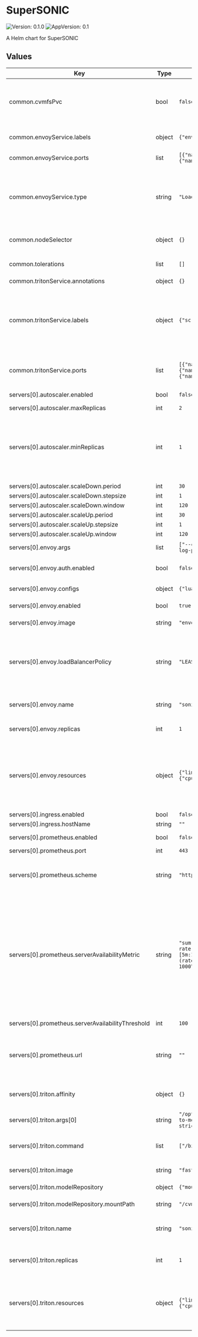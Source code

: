 # SuperSONIC

![Version: 0.1.0](https://img.shields.io/badge/Version-0.1.0-informational?style=flat-square) ![AppVersion: 0.1](https://img.shields.io/badge/AppVersion-0.1-informational?style=flat-square)

A Helm chart for SuperSONIC

## Values

| Key | Type | Default | Description |
|-----|------|---------|-------------|
| common.cvmfsPvc | bool | `false` | Whether to create a PVC for CMVFS (CVMFS StorageClass must be present at the cluster) |
| common.envoyService.labels | object | `{"envoy":"true"}` | I don't remember why this label is here. |
| common.envoyService.ports | list | `[{"name":"grpc","port":8001,"targetPort":8001},{"name":"admin","port":9901,"targetPort":9901}]` | Envoy Service ports |
| common.envoyService.type | string | `"LoadBalancer"` | Service type: ClusterIP or LoadBalancer. If ClusterIP is chosen, you need to enable an Ingress for the servers. |
| common.nodeSelector | object | `{}` | Node selector for all pods (Triton and Envoy) |
| common.tolerations | list | `[]` | Tolerations for all pods (Triton and Envoy) |
| common.tritonService.annotations | object | `{}` |  |
| common.tritonService.labels | object | `{"scrape_metrics":"true"}` | Labels and annotations for the Service. This can be useful to enable Prometheus to scrape metrics from Triton servers. |
| common.tritonService.ports | list | `[{"name":"http","port":8000,"protocol":"TCP","targetPort":8000},{"name":"grpc","port":8001,"protocol":"TCP","targetPort":8001},{"name":"metrics","port":8002,"protocol":"TCP","targetPort":8002}]` | Ports for communication with Triton servers |
| servers[0].autoscaler.enabled | bool | `false` | Enable autoscaling |
| servers[0].autoscaler.maxReplicas | int | `2` |  |
| servers[0].autoscaler.minReplicas | int | `1` | Minimum and maximum number of Triton servers. Warning: if min=0 and desired Prometheus metric is empty, the first server will never start |
| servers[0].autoscaler.scaleDown.period | int | `30` |  |
| servers[0].autoscaler.scaleDown.stepsize | int | `1` |  |
| servers[0].autoscaler.scaleDown.window | int | `120` |  |
| servers[0].autoscaler.scaleUp.period | int | `30` |  |
| servers[0].autoscaler.scaleUp.stepsize | int | `1` |  |
| servers[0].autoscaler.scaleUp.window | int | `120` |  |
| servers[0].envoy.args | list | `["--config-path","/etc/envoy/envoy.yaml","--log-level","info","--log-path","/dev/stdout"]` | Arguments for Envoy |
| servers[0].envoy.auth.enabled | bool | `false` | Enable authentication in Envoy proxy |
| servers[0].envoy.configs | object | `{"luaConfig":"cfg/envoy-filter.lua"}` | Configuration files for Envoy  |
| servers[0].envoy.enabled | bool | `true` | Enable Envoy Proxy |
| servers[0].envoy.image | string | `"envoyproxy/envoy:v1.30-latest"` | Envoy Proxy Docker image |
| servers[0].envoy.loadBalancerPolicy | string | `"LEAST_REQUEST"` | Envoy load balancer policy. Options: ROUND_ROBIN, LEAST_REQUEST, RING_HASH, RANDOM, MAGLEV |
| servers[0].envoy.name | string | `"sonic-server"` | Envoy Proxy Deployment name |
| servers[0].envoy.replicas | int | `1` | Number of Envoy Proxy pods in Deployment |
| servers[0].envoy.resources | object | `{"limits":{"cpu":2,"memory":"4G"},"requests":{"cpu":2,"memory":"4G"}}` | Resource requests and limits for Envoy Proxy. Note: an Envoy Proxy with too many connections might run out of CPU |
| servers[0].ingress.enabled | bool | `false` |  |
| servers[0].ingress.hostName | string | `""` |  |
| servers[0].prometheus.enabled | bool | `false` | Enable Prometheus |
| servers[0].prometheus.port | int | `443` |  |
| servers[0].prometheus.scheme | string | `"https"` | Specify whether Prometheus endpoint is exposed as http or https |
| servers[0].prometheus.serverAvailabilityMetric | string | `"sum(\n  sum by (pod) (\n    rate(nv_inference_queue_duration_us{pod=~\"sonic-server.*\"}[5m:1m])\n  )\n  /\n  sum by (pod) (\n    (rate(nv_inference_exec_count{pod=~\"sonic-server.*\"}[5m:1m])) * 1000\n  )\n)"` | A metric which Envoy Proxy can use to decide whether to accept new client connections; # the same metric can be used by KEDA autoscaler. # The example below is average queue time for inference requests arriving at the server, in milliseconds. |
| servers[0].prometheus.serverAvailabilityThreshold | int | `100` | Threshold for the metric |
| servers[0].prometheus.url | string | `""` | Prometheus server url and port number (find in documentation of a given cluster or ask admins) |
| servers[0].triton.affinity | object | `{}` | Affinity rules for Triton pods - another way to request GPUs |
| servers[0].triton.args[0] | string | `"/opt/tritonserver/bin/tritonserver \\\n--model-repository=/path-to-models/ \\\n--allow-gpu-metrics=true \\\n--log-verbose=0 \\\n--strict-model-config=false \\\n--exit-timeout-secs=60\n"` |  |
| servers[0].triton.command | list | `["/bin/sh","-c"]` | Command and arguments to run in Triton container |
| servers[0].triton.image | string | `"fastml/triton-torchgeo:22.07-py3-geometric"` | Docker image for the Triton server |
| servers[0].triton.modelRepository | object | `{"mountPath":"/cvmfs","storageType":"cvmfs-pvc"}` | Model repository configuration |
| servers[0].triton.modelRepository.mountPath | string | `"/cvmfs"` | Model repository mount path |
| servers[0].triton.name | string | `"sonic-server-triton"` | Name of the Nvidia Triton inference server Deployment |
| servers[0].triton.replicas | int | `1` | Number of Triton server instances (if autoscaling is disabled) |
| servers[0].triton.resources | object | `{"limits":{"cpu":2,"memory":"16G"},"requests":{"cpu":2,"memory":"16G"}}` | Resource limits and requests for each Triton instance. You can add necessary GPU request here. |

